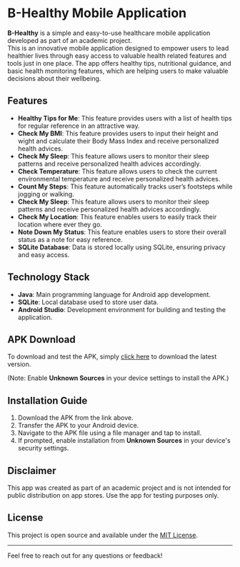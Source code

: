 # B-Healthy Mobile Application

**B-Healthy** is a simple and easy-to-use healthcare mobile application developed as part of an academic project. 	
This is an innovative mobile application designed to empower users to lead healthier lives  through easy access to valuable health related features and tools just in one place. 
The app offers healthy tips, nutritional guidance, and basic health monitoring features, which are helping users to make valuable decisions about their wellbeing.

## Features
- **Healthy Tips for Me**: This feature provides users with a list of health tips for regular reference in an attractive way. 
- **Check My BMI**: This feature provides users to input their height and wight and calculate their Body Mass Index and receive personalized health advices. 
- **Check My Sleep**: This feature allows users to monitor their sleep patterns and receive personalized health advices accordingly.
- **Check Temperature**: This feature allows users to check the current environmental temperature and receive personalized health advices. 
- **Count My Steps**: This feature automatically tracks user’s footsteps while jogging or walking.
- **Check My Sleep**: This feature allows users to monitor their sleep patterns and receive personalized health advices accordingly. 
- **Check My Location**: This feature enables users to easily track their location where ever they go.
- **Note Down My Status**: This feature enables users to store their overall status as a note for easy reference. 
- **SQLite Database**: Data is stored locally using SQLite, ensuring privacy and easy access.

## Technology Stack
- **Java**: Main programming language for Android app development.
- **SQLite**: Local database used to store user data.
- **Android Studio**: Development environment for building and testing the application.

## APK Download
To download and test the APK, simply [click here](https://github.com/Rashmika-Rodrigo/b-healthy/raw/refs/heads/main/B-Healthy.apk) to download the latest version.

(Note: Enable **Unknown Sources** in your device settings to install the APK.)

## Installation Guide
1. Download the APK from the link above.
2. Transfer the APK to your Android device.
3. Navigate to the APK file using a file manager and tap to install.
4. If prompted, enable installation from **Unknown Sources** in your device's security settings.

## Disclaimer
This app was created as part of an academic project and is not intended for public distribution on app stores. Use the app for testing purposes only.

## License
This project is open source and available under the [MIT License](https://opensource.org/licenses/MIT).

---

Feel free to reach out for any questions or feedback!
